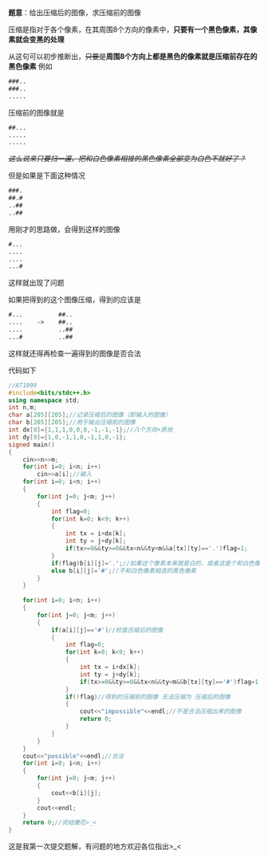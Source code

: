 **题意**：给出压缩后的图像，求压缩前的图像


压缩是指对于各个像素，在其周围8个方向的像素中，**只要有一个黑色像素，其像素就会变黑的处理**

从这句可以初步推断出，~~只要是~~**周围8个方向上都是黑色的像素就是压缩前存在的黑色像素**
例如

```latex
###..
###..
.....
```


压缩前的图像就是
```latex
##...
.....
.....
```
 _~~这么说来只要扫一遍，把和白色像素相接的黑色像素全部变为白色不就好了？~~_ 

但是如果是下面这种情况
```latex
###.
##.#
..##
..##
```
用刚才的思路做，会得到这样的图像
```latex
#...
....
....
...#
```
这样就出现了问题

如果把得到的这个图像压缩，得到的应该是
```latex
#...          ##..
....    ->    ##..
....          ..##
...#          ..##
```
这样就还得再检查一遍得到的图像是否合法

代码如下
```cpp
//AT1899
#include<bits/stdc++.h>
using namespace std;
int n,m;
char a[205][205];//记录压缩后的图像（即输入的图像）
char b[205][205];//用于输出压缩前的图像
int dx[9]={1,1,1,0,0,0,-1,-1,-1};//八个方向+原地
int dy[9]={1,0,-1,1,0,-1,1,0,-1};
signed main()
{
    cin>>n>>m;
    for(int i=0; i<n; i++)
        cin>>a[i];//输入
    for(int i=0; i<n; i++)
    {
        for(int j=0; j<m; j++)
        {
            int flag=0;
            for(int k=0; k<9; k++)
            {
                int tx = i+dx[k];
                int ty = j+dy[k];
                if(tx>=0&&ty>=0&&tx<n&&ty<m&&a[tx][ty]=='.')flag=1;
            }
            if(flag)b[i][j]='.';//如果这个像素本来就是白的，或者这是个和白色像素相连的黑色像素
            else b[i][j]='#';//不和白色像素相连的黑色像素
        }
    }
        
    for(int i=0; i<n; i++)
    {
        for(int j=0; j<m; j++)
        {
            if(a[i][j]=='#')//检查压缩后的图像
            {
                int flag=0;
                for(int k=0; k<9; k++)
                {
                    int tx = i+dx[k];
                    int ty = j+dy[k];
                    if(tx>=0&&ty>=0&&tx<n&&ty<m&&b[tx][ty]=='#')flag=1;//该像素是压缩出来的
                }
                if(!flag)//得到的压缩前的图像 无法压缩为 压缩后的图像
                {
                    cout<<"impossible"<<endl;//不是合法压缩出来的图像
                    return 0;
                }
            }
        }
    }
    cout<<"possible"<<endl;//合法
    for(int i=0; i<n; i++)
    {    
        for(int j=0; j<m; j++)
        {
            cout<<b[i][j];
        }
        cout<<endl;
    }
    return 0;//完结撒花>_<
}
```
这是我第一次提交题解，有问题的地方欢迎各位指出>_<